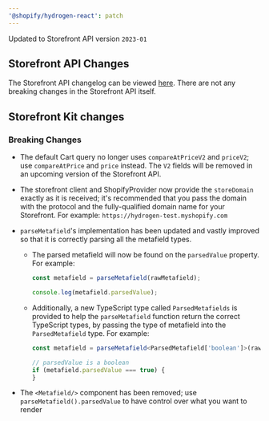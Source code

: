 ```yaml
---
'@shopify/hydrogen-react': patch
---
```


Updated to Storefront API version `2023-01`

## Storefront API Changes

The Storefront API changelog can be viewed [here](https://shopify.dev/api/release-notes/2023-01#graphql-storefront-api-changes). There are not any breaking changes in the Storefront API itself.

## Storefront Kit changes

### Breaking Changes

- The default Cart query no longer uses `compareAtPriceV2` and `priceV2`; use `compareAtPrice` and `price` instead. The `V2` fields will be removed in an upcoming version of the Storefront API.
- The storefront client and ShopifyProvider now provide the `storeDomain` exactly as it is received; it's recommended that you pass the domain with the protocol and the fully-qualified domain name for your Storefront. For example: `https://hydrogen-test.myshopify.com`
- `parseMetafield`'s implementation has been updated and vastly improved so that it is correctly parsing all the metafield types.

  - The parsed metafield will now be found on the `parsedValue` property. For example:

    ```ts
    const metafield = parseMetafield(rawMetafield);

    console.log(metafield.parsedValue);
    ```

  - Additionally, a new TypeScript type called `ParsedMetafields` is provided to help the `parseMetafield` function return the correct TypeScript types, by passing the type of metafield into the `ParsedMetafield` type. For example:

    ```ts
    const metafield = parseMetafield<ParsedMetafield['boolean']>(rawMetafield);

    // parsedValue is a boolean
    if (metafield.parsedValue === true) {
    }
    ```

- The `<Metafield/>` component has been removed; use `parseMetafield().parsedValue` to have control over what you want to render
